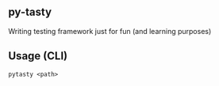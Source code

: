 ## py-tasty
Writing testing framework just for fun (and learning purposes)

## Usage (CLI)
`pytasty <path>`

